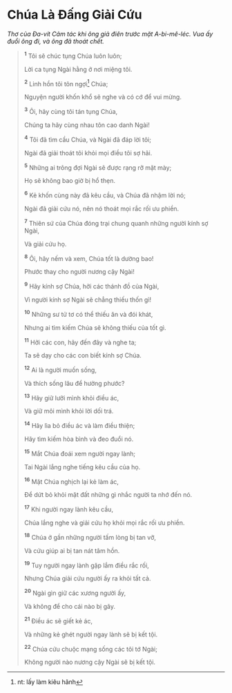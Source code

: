 # Chúa Là Ðấng Giải Cứu

_Thơ của Ða-vít Cảm tác khi ông giả điên trước mặt A-bi-mê-léc. Vua ấy đuổi ông đi, và ông đã thoát chết._

> <sup><b>1</b></sup> Tôi sẽ chúc tụng Chúa luôn luôn;
>
> Lời ca tụng Ngài hằng ở nơi miệng tôi.
>
> <sup><b>2</b></sup> Linh hồn tôi tôn ngợi[^1-1bdf5b7e-cc6e-4988-84eb-7e2c00f6c4e3] Chúa;
>
> Nguyện người khốn khổ sẽ nghe và có cớ để vui mừng.
>
> <sup><b>3</b></sup> Ôi, hãy cùng tôi tán tụng Chúa,
>
> Chúng ta hãy cùng nhau tôn cao danh Ngài!
>
> <sup><b>4</b></sup> Tôi đã tìm cầu Chúa, và Ngài đã đáp lời tôi;
>
> Ngài đã giải thoát tôi khỏi mọi điều tôi sợ hãi.
>
> <sup><b>5</b></sup> Những ai trông đợi Ngài sẽ được rạng rỡ mặt mày;
>
> Họ sẽ không bao giờ bị hổ thẹn.
>
> <sup><b>6</b></sup> Kẻ khốn cùng này đã kêu cầu, và Chúa đã nhậm lời nó;
>
> Ngài đã giải cứu nó, nên nó thoát mọi rắc rối ưu phiền.
>
> <sup><b>7</b></sup> Thiên sứ của Chúa đóng trại chung quanh những người kính sợ Ngài,
>
> Và giải cứu họ.
>
> <sup><b>8</b></sup> Ôi, hãy nếm và xem, Chúa tốt là dường bao!
>
> Phước thay cho người nương cậy Ngài!
>
> <sup><b>9</b></sup> Hãy kính sợ Chúa, hỡi các thánh đồ của Ngài,
>
> Vì người kính sợ Ngài sẽ chẳng thiếu thốn gì!
>
> <sup><b>10</b></sup> Những sư tử tơ có thể thiếu ăn và đói khát,
>
> Nhưng ai tìm kiếm Chúa sẽ không thiếu của tốt gì.
>
> <sup><b>11</b></sup> Hỡi các con, hãy đến đây và nghe ta;
>
> Ta sẽ dạy cho các con biết kính sợ Chúa.
>
> <sup><b>12</b></sup> Ai là người muốn sống,
>
> Và thích sống lâu để hưởng phước?
>
> <sup><b>13</b></sup> Hãy giữ lưỡi mình khỏi điều ác,
>
> Và giữ môi mình khỏi lời dối trá.
>
> <sup><b>14</b></sup> Hãy lìa bỏ điều ác và làm điều thiện;
>
> Hãy tìm kiếm hòa bình và đeo đuổi nó.
>
> <sup><b>15</b></sup> Mắt Chúa đoái xem người ngay lành;
>
> Tai Ngài lắng nghe tiếng kêu cầu của họ.
>
> <sup><b>16</b></sup> Mặt Chúa nghịch lại kẻ làm ác,
>
> Ðể dứt bỏ khỏi mặt đất những gì nhắc người ta nhớ đến nó.
>
> <sup><b>17</b></sup> Khi người ngay lành kêu cầu,
>
> Chúa lắng nghe và giải cứu họ khỏi mọi rắc rối ưu phiền.
>
> <sup><b>18</b></sup> Chúa ở gần những người tấm lòng bị tan vỡ,
>
> Và cứu giúp ai bị tan nát tâm hồn.
>
> <sup><b>19</b></sup> Tuy người ngay lành gặp lắm điều rắc rối,
>
> Nhưng Chúa giải cứu người ấy ra khỏi tất cả.
>
> <sup><b>20</b></sup> Ngài gìn giữ các xương người ấy,
>
> Và không để cho cái nào bị gãy.
>
> <sup><b>21</b></sup> Ðiều ác sẽ giết kẻ ác,
>
> Và những kẻ ghét người ngay lành sẽ bị kết tội.
>
> <sup><b>22</b></sup> Chúa cứu chuộc mạng sống các tôi tớ Ngài;
>
> Không người nào nương cậy Ngài sẽ bị kết tội.

[^1-1bdf5b7e-cc6e-4988-84eb-7e2c00f6c4e3]: nt: lấy làm kiêu hãnh
